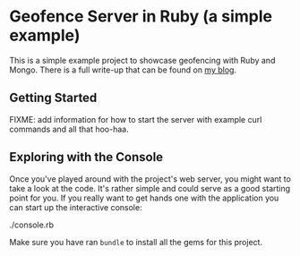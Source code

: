 # Geofence Server in Ruby (a simple example)

This is a simple example project to showcase geofencing with Ruby and Mongo.
There is a full write-up that can be found on [my blog][1]. 


## Getting Started
FIXME: add information for how to start the server with example curl commands
       and all that hoo-haa. 

## Exploring with the Console
Once you've played around with the project's web server, you might want to take
a look at the code. It's rather simple and could serve as a good starting point
for you. If you really want to get hands one with the application you can start
up the interactive console:

  ./console.rb

Make sure you have ran `bundle` to install all the gems for this project.



  [1]: http://johnmurray.io/log/Geofencing.md
